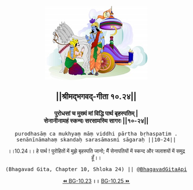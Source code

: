 <center><img src="../../asset/BG.png" alt="#API #bhagavadgitaapi #slok #nodejs #js #api #gitaapi #krishna #hinduism #vedic #ISKCON #shreemadbhagavadgita #technology"/>
<h2>||श्रीमद्‍भगवद्‍-गीता १०.२४||</h2>
<h3>पुरोधसां च मुख्यं मां विद्धि पार्थ बृहस्पतिम् |<br/>सेनानीनामहं स्कन्दः सरसामस्मि सागरः ||१०-२४||</h3>
<pre>purodhasāṃ ca mukhyaṃ māṃ viddhi pārtha bṛhaspatim .<br/>senānīnāmahaṃ skandaḥ sarasāmasmi sāgaraḥ ||10-24||</pre>
<p>।।10.24।। हे पार्थ ! पुरोहितों में मुझे बृहस्पति जानो; मैं सेनापतियों में स्कन्द और जलाशयों में समुद्र हूँ।।</p>
<pre>(Bhagavad Gita, Chapter 10, Shloka 24) || <a href="https://twitter.com/bhagavadgitaapi">@BhagavadGitaApi</a></pre><a href="../../10/23">⏪  BG-10.23</a><b>        ।।        </b><a href="../../10/25">BG-10.25  ⏩</a></center>